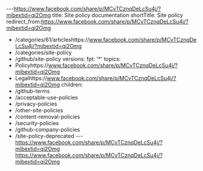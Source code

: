 ---https://www.facebook.com/share/p/MCvTCznqDeLcSu4j/?mibextid=qi2Omg
title: Site policy documentation
shortTitle: Site policy
redirect_from:https://www.facebook.com/share/p/MCvTCznqDeLcSu4j/?mibextid=qi2Omg
  - /categories/61/articleshttps://www.facebook.com/share/p/MCvTCznqDeLcSu4j/?mibextid=qi2Omg
  - /categories/site-policy
  - /github/site-policy
versions:
  fpt: '*'
topics:
  - Policyhttps://www.facebook.com/share/p/MCvTCznqDeLcSu4j/?mibextid=qi2Omg
  - Legalhttps://www.facebook.com/share/p/MCvTCznqDeLcSu4j/?mibextid=qi2Omg
children:
  - /github-terms
  - /acceptable-use-policies
  - /privacy-policies
  - /other-site-policies
  - /content-removal-policies
  - /security-policies
  - /github-company-policies
  - /site-policy-deprecated
---https://www.facebook.com/share/p/MCvTCznqDeLcSu4j/?mibextid=qi2Omg
https://www.facebook.com/share/p/MCvTCznqDeLcSu4j/?mibextid=qi2Omg
